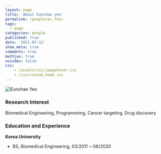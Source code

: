 ```yaml
---
layout: page
title: 'About Eunchae yeo'
permalink: /people/ec_Yeo/
tags:
  - page
categories: people
published: true
date: '2021-07-12'
show_meta: true
comments: true
mathjax: true
noindex: false
css: 
    - /assets/css/imagehover.css
    - /css/custom_home.css
---
```


<div class="row">
<div class="col"><div class="holder smooth">
    <img src="{{ site.url }}/assets/img/people/"ec_Yeo.jpeg" alt="Eunchae Yeo" />
</div></div>
</div>

### Research Interest
Biomedical Engineering, Programmimg, Cancer targeting, Drug discovery

### Education and Experience

**Korea University**
- BS, Biomedical Engineering, 03/2011 ~ 08/2020


